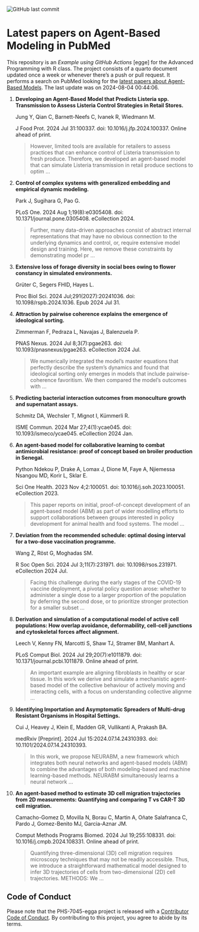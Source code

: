 ![GitHub last
commit](https://img.shields.io/github/last-commit/UofUEpiBio/PHS-7045-egga.png)

# Latest papers on Agent-Based Modeling in PubMed

This repository is an *Example using GitHub Actions* \[egge\] for the
Advanced Programming with R class. The project consists of a quarto
document updated once a week or whenever there’s a push or pull request.
It performs a search on PubMed looking for the <a
href="https://pubmed.ncbi.nlm.nih.gov/?term=agent-based+model&amp;sort=date"
target="_blank">latest papers about Agent-Based Models</a>. The last
update was on 2024-08-04 00:44:06.

<div class="cell">

</div>

1.  **Developing an Agent-Based Model that Predicts Listeria spp.
    Transmission to Assess Listeria Control Strategies in Retail
    Stores.**

    Jung Y, Qian C, Barnett-Neefs C, Ivanek R, Wiedmann M.

    J Food Prot. 2024 Jul 31:100337. doi: 10.1016/j.jfp.2024.100337.
    Online ahead of print.

    > However, limited tools are available for retailers to assess
    > practices that can enhance control of Listeria transmission to
    > fresh produce. Therefore, we developed an agent-based model that
    > can simulate Listeria transmission in retail produce sections to
    > optim …

2.  **Control of complex systems with generalized embedding and
    empirical dynamic modeling.**

    Park J, Sugihara G, Pao G.

    PLoS One. 2024 Aug 1;19(8):e0305408. doi:
    10.1371/journal.pone.0305408. eCollection 2024.

    > Further, many data-driven approaches consist of abstract internal
    > representations that may have no obvious connection to the
    > underlying dynamics and control, or, require extensive model
    > design and training. Here, we remove these constraints by
    > demonstrating model pr …

3.  **Extensive loss of forage diversity in social bees owing to flower
    constancy in simulated environments.**

    Grüter C, Segers FHID, Hayes L.

    Proc Biol Sci. 2024 Jul;291(2027):20241036. doi:
    10.1098/rspb.2024.1036. Epub 2024 Jul 31.

4.  **Attraction by pairwise coherence explains the emergence of
    ideological sorting.**

    Zimmerman F, Pedraza L, Navajas J, Balenzuela P.

    PNAS Nexus. 2024 Jul 8;3(7):pgae263. doi: 10.1093/pnasnexus/pgae263.
    eCollection 2024 Jul.

    > We numerically integrated the model’s master equations that
    > perfectly describe the system’s dynamics and found that
    > ideological sorting only emerges in models that include
    > pairwise-coherence favoritism. We then compared the model’s
    > outcomes with …

5.  **Predicting bacterial interaction outcomes from monoculture growth
    and supernatant assays.**

    Schmitz DA, Wechsler T, Mignot I, Kümmerli R.

    ISME Commun. 2024 Mar 27;4(1):ycae045. doi: 10.1093/ismeco/ycae045.
    eCollection 2024 Jan.

6.  **An agent-based model for collaborative learning to combat
    antimicrobial resistance: proof of concept based on broiler
    production in Senegal.**

    Python Ndekou P, Drake A, Lomax J, Dione M, Faye A, Njiemessa
    Nsangou MD, Korir L, Sklar E.

    Sci One Health. 2023 Nov 4;2:100051. doi: 10.1016/j.soh.2023.100051.
    eCollection 2023.

    > This paper reports on initial, proof-of-concept development of an
    > agent-based model (ABM) as part of wider modelling efforts to
    > support collaborations between groups interested in policy
    > development for animal health and food systems. The model …

7.  **Deviation from the recommended schedule: optimal dosing interval
    for a two-dose vaccination programme.**

    Wang Z, Röst G, Moghadas SM.

    R Soc Open Sci. 2024 Jul 3;11(7):231971. doi: 10.1098/rsos.231971.
    eCollection 2024 Jul.

    > Facing this challenge during the early stages of the COVID-19
    > vaccine deployment, a pivotal policy question arose: whether to
    > administer a single dose to a larger proportion of the population
    > by deferring the second dose, or to prioritize stronger protection
    > for a smaller subset …

8.  **Derivation and simulation of a computational model of active cell
    populations: How overlap avoidance, deformability, cell-cell
    junctions and cytoskeletal forces affect alignment.**

    Leech V, Kenny FN, Marcotti S, Shaw TJ, Stramer BM, Manhart A.

    PLoS Comput Biol. 2024 Jul 29;20(7):e1011879. doi:
    10.1371/journal.pcbi.1011879. Online ahead of print.

    > An important example are aligning fibroblasts in healthy or scar
    > tissue. In this work we derive and simulate a mechanistic
    > agent-based model of the collective behaviour of actively moving
    > and interacting cells, with a focus on understanding collective
    > alignme …

9.  **Identifying Importation and Asymptomatic Spreaders of Multi-drug
    Resistant Organisms in Hospital Settings.**

    Cui J, Heavey J, Klein E, Madden GR, Vullikanti A, Prakash BA.

    medRxiv \[Preprint\]. 2024 Jul 15:2024.07.14.24310393. doi:
    10.1101/2024.07.14.24310393.

    > In this work, we propose NEURABM, a new framework which integrates
    > both neural networks and agent-based models (ABM) to combine the
    > advantages of both modeling-based and machine learning-based
    > methods. NEURABM simultaneously learns a neural network …

10. **An agent-based method to estimate 3D cell migration trajectories
    from 2D measurements: Quantifying and comparing T vs CAR-T 3D cell
    migration.**

    Camacho-Gomez D, Movilla N, Borau C, Martin A, Oñate Salafranca C,
    Pardo J, Gomez-Benito MJ, Garcia-Aznar JM.

    Comput Methods Programs Biomed. 2024 Jul 19;255:108331. doi:
    10.1016/j.cmpb.2024.108331. Online ahead of print.

    > Quantifying three-dimensional (3D) cell migration requires
    > microscopy techniques that may not be readily accessible. Thus, we
    > introduce a straightforward mathematical model designed to infer
    > 3D trajectories of cells from two-dimensional (2D) cell
    > trajectories. METHODS: We …

## Code of Conduct

Please note that the PHS-7045-egga project is released with a
[Contributor Code of
Conduct](https://contributor-covenant.org/version/2/1/CODE_OF_CONDUCT.html).
By contributing to this project, you agree to abide by its terms.
